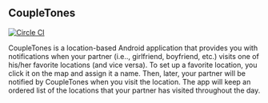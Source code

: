 CoupleTones
-----------
[![Circle CI](https://circleci.com/gh/joannecho/CoupleTones.svg?style=svg&circle-token=315d49e570518159074329019c9ef017b34ec91f)](https://circleci.com/gh/joannecho/CoupleTones)

CoupleTones is a location-based Android application that provides you with notifications when your partner (i.e.., girlfriend, boyfriend, etc.) visits one of his/her favorite locations (and vice versa).  To set up a favorite location, you click it on the map and assign it a name.  Then, later, your partner will be notified by CoupleTones when you visit the location.  The app will keep an ordered list of the locations that your partner has visited throughout the day.
